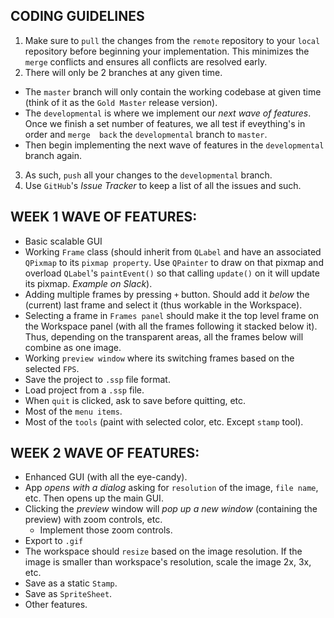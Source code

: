 ## CODING GUIDELINES

1. Make sure to `pull` the changes from the `remote` repository to your `local` repository before beginning your implementation. This minimizes the `merge` conflicts and ensures all conflicts are resolved early.
2. There will only be 2 branches at any given time. 
 - The `master` branch will only contain the working codebase at given time (think of it as the `Gold Master` release version).
 - The `developmental` is where we implement our _*next wave of features*_. Once we finish a set number of features, we all test if eveything's in order and `merge  back` the `developmental` branch to `master`. 
 - Then begin implementing the next wave of features in the `developmental` branch again. 
3. As such, `push` all your changes to the `developmental` branch.
4. Use `GitHub`'s *_Issue Tracker_* to keep a list of all the issues and such.

## WEEK 1 WAVE OF FEATURES:
- Basic scalable GUI
- Working `Frame` class (should inherit from `QLabel` and have an associated `QPixmap` to its `pixmap property`. Use `QPainter` to draw on that pixmap and overload `QLabel`'s `paintEvent()` so that calling `update()` on it will update its pixmap. *Example on Slack*).
- Adding multiple frames by pressing `+` button. Should add it *below* the (current) last frame and select it (thus workable in the Workspace).
- Selecting a frame in `Frames panel` should make it the top level frame on the Workspace panel (with all the frames following it stacked below it). Thus, depending on the transparent areas, all the frames below will combine as one image.
- Working `preview window` where its switching frames based on the selected `FPS`.
- Save the project to `.ssp` file format.
- Load project from a `.ssp` file.
- When `quit` is clicked, ask to save before quitting, etc.
- Most of the `menu items`.
- Most of the `tools` (paint with selected color, etc. Except `stamp` tool).

## WEEK 2 WAVE OF FEATURES:
- Enhanced GUI (with all the eye-candy).
- App *_opens with a dialog_* asking for `resolution` of the image, `file name`, etc. Then opens up the main GUI.
- Clicking the _preview_ window will _pop up a new window_ (containing the preview) with zoom controls, etc.
   - Implement those zoom controls.
- Export to `.gif`
- The workspace should `resize` based on the image resolution. If the image is smaller than workspace's resolution, scale the image 2x, 3x, etc.
- Save as a static `Stamp`.
- Save as `SpriteSheet`.
- Other features.

